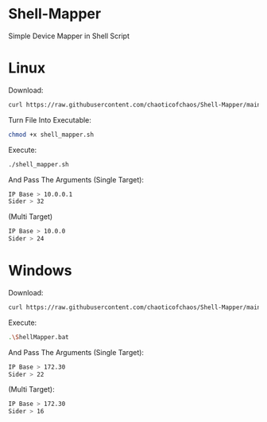 # Shell-Mapper
Simple Device Mapper in Shell Script

# Linux
Download:
```sh
curl https://raw.githubusercontent.com/chaoticofchaos/Shell-Mapper/main/shell_mapper.sh > shell_mapper.sh
```

Turn File Into Executable:
```sh
chmod +x shell_mapper.sh
```

Execute:
```sh
./shell_mapper.sh
```

And Pass The Arguments (Single Target):
```sh
IP Base > 10.0.0.1
Sider > 32
```

(Multi Target)
```sh
IP Base > 10.0.0
Sider > 24
```

# Windows
Download:
```sh
curl https://raw.githubusercontent.com/chaoticofchaos/Shell-Mapper/main/ShellMapper.bat > ShellMapper.bat
```

Execute:
```sh
.\ShellMapper.bat
```

And Pass The Arguments (Single Target):
```sh
IP Base > 172.30
Sider > 22
```

(Multi Target):
```sh
IP Base > 172.30
Sider > 16
```
